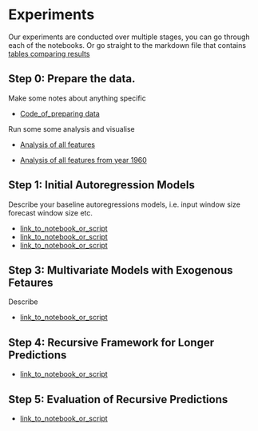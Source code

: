 # Experiments

Our experiments are conducted over multiple stages, you can go
through each of the notebooks. Or go straight to the markdown
file that contains [tables comparing results](../results/Summary.md)

## Step 0: Prepare the data.

Make some notes about anything specific

* [Code_of_preparing data](https://github.com/pinglainstitute/energy-gdp-emissions/blob/main/code/00_Prepare_data.ipynb)

Run some some analysis and visualise

* [Analysis of all features](https://github.com/pinglainstitute/energy-gdp-emissions/blob/main/results/feature_g20_analysis.md)

* [Analysis of all features from year 1960](https://github.com/pinglainstitute/energy-gdp-emissions/blob/main/results/feature_g20_start_year_analysis.md)

## Step 1: Initial Autoregression Models

Describe your baseline autoregressions models, i.e. input window size
forecast window size etc.

* [link_to_notebook_or_script](02a_ARIMA_Models.ipynb)
* [link_to_notebook_or_script](02b_VAR_Models.ipynb)
* [link_to_notebook_or_script](02c_LSTM_Models.ipynb)


## Step 3: Multivariate Models with Exogenous Fetaures
 
Describe

* [link_to_notebook_or_script](03_Multivariate_Models.ipynb)


## Step 4: Recursive Framework for Longer Predictions


* [link_to_notebook_or_script](04_Recursive.ipynb)



## Step 5: Evaluation of Recursive Predictions


* [link_to_notebook_or_script](05_Evaluation.ipynb)





